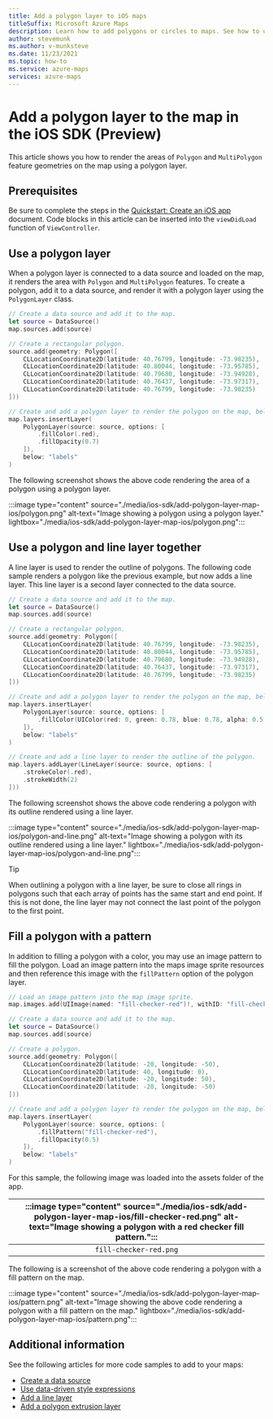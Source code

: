 ```yaml
---
title: Add a polygon layer to iOS maps
titleSuffix: Microsoft Azure Maps
description: Learn how to add polygons or circles to maps. See how to use the Azure Maps iOS SDK to customize geometric shapes and make them easy to update and maintain.
author: stevemunk
ms.author: v-munksteve
ms.date: 11/23/2021
ms.topic: how-to
ms.service: azure-maps
services: azure-maps
---
```


# Add a polygon layer to the map in the iOS SDK (Preview)

This article shows you how to render the areas of `Polygon` and `MultiPolygon` feature geometries on the map using a polygon layer.

## Prerequisites

Be sure to complete the steps in the [Quickstart: Create an iOS app](quick-ios-app.md) document. Code blocks in this article can be inserted into the  `viewDidLoad` function of `ViewController`.

## Use a polygon layer

When a polygon layer is connected to a data source and loaded on the map, it renders the area with `Polygon` and `MultiPolygon` features. To create a polygon, add it to a data source, and render it with a polygon layer using the `PolygonLayer` class.

```swift
// Create a data source and add it to the map.
let source = DataSource()
map.sources.add(source)

// Create a rectangular polygon.
source.add(geometry: Polygon([
    CLLocationCoordinate2D(latitude: 40.76799, longitude: -73.98235),
    CLLocationCoordinate2D(latitude: 40.80044, longitude: -73.95785),
    CLLocationCoordinate2D(latitude: 40.79680, longitude: -73.94928),
    CLLocationCoordinate2D(latitude: 40.76437, longitude: -73.97317),
    CLLocationCoordinate2D(latitude: 40.76799, longitude: -73.98235)
]))

// Create and add a polygon layer to render the polygon on the map, below the label layer.
map.layers.insertLayer(
    PolygonLayer(source: source, options: [
        .fillColor(.red),
        .fillOpacity(0.7)
    ]),
    below: "labels"
)
```

The following screenshot shows the above code rendering the area of a polygon using a polygon layer.

:::image type="content" source="./media/ios-sdk/add-polygon-layer-map-ios/polygon.png" alt-text="Image showing a polygon using a polygon layer." lightbox="./media/ios-sdk/add-polygon-layer-map-ios/polygon.png":::

## Use a polygon and line layer together

A line layer is used to render the outline of polygons. The following code sample renders a polygon like the previous example, but now adds a line layer. This line layer is a second layer connected to the data source.

```swift
// Create a data source and add it to the map.
let source = DataSource()
map.sources.add(source)

// Create a rectangular polygon.
source.add(geometry: Polygon([
    CLLocationCoordinate2D(latitude: 40.76799, longitude: -73.98235),
    CLLocationCoordinate2D(latitude: 40.80044, longitude: -73.95785),
    CLLocationCoordinate2D(latitude: 40.79680, longitude: -73.94928),
    CLLocationCoordinate2D(latitude: 40.76437, longitude: -73.97317),
    CLLocationCoordinate2D(latitude: 40.76799, longitude: -73.98235)
]))

// Create and add a polygon layer to render the polygon on the map, below the label layer.
map.layers.insertLayer(
    PolygonLayer(source: source, options: [
        .fillColor(UIColor(red: 0, green: 0.78, blue: 0.78, alpha: 0.5))
    ]),
    below: "labels"
)

// Create and add a line layer to render the outline of the polygon.
map.layers.addLayer(LineLayer(source: source, options: [
    .strokeColor(.red),
    .strokeWidth(2)
]))
```

The following screenshot shows the above code rendering a polygon with its outline rendered using a line layer.

:::image type="content" source="./media/ios-sdk/add-polygon-layer-map-ios/polygon-and-line.png" alt-text="Image showing a polygon with its outline rendered using a line layer." lightbox="./media/ios-sdk/add-polygon-layer-map-ios/polygon-and-line.png":::

> [!TIP]
> When outlining a polygon with a line layer, be sure to close all rings in polygons such that each array of points has the same start and end point. If this is not done, the line layer may not connect the last point of the polygon to the first point.

## Fill a polygon with a pattern

In addition to filling a polygon with a color, you may use an image pattern to fill the polygon. Load an image pattern into the maps image sprite resources and then reference this image with the `fillPattern` option of the polygon layer.

```swift
// Load an image pattern into the map image sprite.
map.images.add(UIImage(named: "fill-checker-red")!, withID: "fill-checker-red")

// Create a data source and add it to the map.
let source = DataSource()
map.sources.add(source)

// Create a polygon.
source.add(geometry: Polygon([
    CLLocationCoordinate2D(latitude: -20, longitude: -50),
    CLLocationCoordinate2D(latitude: 40, longitude: 0),
    CLLocationCoordinate2D(latitude: -20, longitude: 50),
    CLLocationCoordinate2D(latitude: -20, longitude: -50)
]))

// Create and add a polygon layer to render the polygon on the map, below the label layer.
map.layers.insertLayer(
    PolygonLayer(source: source, options: [
        .fillPattern("fill-checker-red"),
        .fillOpacity(0.5)
    ]),
    below: "labels"
)
```

For this sample, the following image was loaded into the assets folder of the app.

| :::image type="content" source="./media/ios-sdk/add-polygon-layer-map-ios/fill-checker-red.png" alt-text="Image showing a polygon with a red checker fill pattern.":::
|:-----------------------------------------------------------------------:|
| `fill-checker-red.png`                                                  |

The following is a screenshot of the above code rendering a polygon with a fill pattern on the map.

:::image type="content" source="./media/ios-sdk/add-polygon-layer-map-ios/pattern.png" alt-text="Image showing the above code rendering a polygon with a fill pattern on the map." lightbox="./media/ios-sdk/add-polygon-layer-map-ios/pattern.png":::

## Additional information

See the following articles for more code samples to add to your maps:

- [Create a data source](create-data-source-ios-sdk.md)
- [Use data-driven style expressions](data-driven-style-expressions-ios-sdk.md)
- [Add a line layer](add-line-layer-map-ios.md)
- [Add a polygon extrusion layer](add-polygon-extrusion-layer-map-ios.md)
